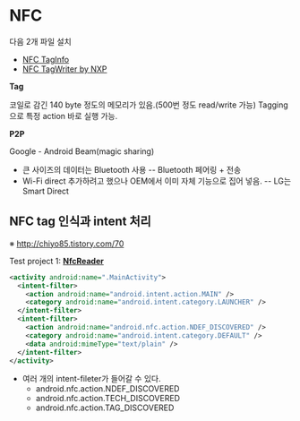 


# NFC
다음 2개 파일 설치
 - [NFC TagInfo](https://play.google.com/store/apps/details?id=at.mroland.android.apps.nfctaginfo)
 - [NFC TagWriter by NXP](https://play.google.com/store/apps/details?id=com.nxp.nfc.tagwriter)

**Tag**

코일로 감긴 140 byte 정도의 메모리가 있음.(500번 정도 read/write 가능)
Tagging으로 특정 action 바로 실행 가능.

**P2P**

Google - Android Beam(magic sharing)
 - 큰 사이즈의 데이터는 Bluetooth 사용
 -- Bluetooth 페어링 + 전송
 - Wi-Fi direct 추가하려고 했으나 OEM에서 이미 자체 기능으로 집어 넣음.
 -- LG는 Smart Direct
 
## NFC tag 인식과 intent 처리
※ http://chiyo85.tistory.com/70


Test project 1: **[NfcReader](https://github.com/neoend/mds-android-connectivity/tree/master/NFC/NfcReader)**

~~~xml
<activity android:name=".MainActivity">
  <intent-filter>
    <action android:name="android.intent.action.MAIN" />
    <category android:name="android.intent.category.LAUNCHER" />
  </intent-filter>
  <intent-filter>
    <action android:name="android.nfc.action.NDEF_DISCOVERED" />
    <category android:name="android.intent.category.DEFAULT" />
    <data android:mimeType="text/plain" />
  </intent-filter>
</activity>
~~~
 - 여러 개의 intent-fileter가 들어갈 수 있다.
   - android.nfc.action.NDEF_DISCOVERED
   - android.nfc.action.TECH_DISCOVERED
   - android.nfc.action.TAG_DISCOVERED

